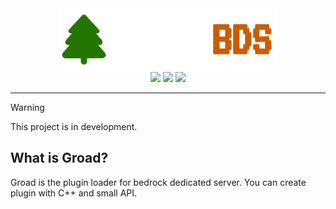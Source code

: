 <div align="center">
  <img src="https://raw.githubusercontent.com/Mirucow/Groad/images/groad_logo.png" width=350>
  <br>
  <img src="https://img.shields.io/github/contributors/Mirucow/Groad">
  <img src="https://img.shields.io/github/downloads/Mirucow/Groad/total">
  <a href="https://opensource.org/licenses/Apache-2.0"><img src="https://img.shields.io/badge/License-Apache_2.0-blue.svg"></a>
</div>

***

> [!WARNING]
> This project is in development.


## What is Groad?

Groad is the plugin loader for bedrock dedicated server. You can create plugin with C++ and small API.
